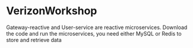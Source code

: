 # VerizonWorkshop

Gateway-reactive and User-service are reactive microservices.
Download the code and run the microservices, you need either MySQL or Redis to store and retrieve data
